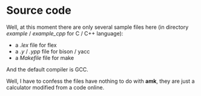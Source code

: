 # Source code
Well, at this moment there are only several sample files here (in directory *example* / *example_cpp* for C / C++ language):

- a *.lex* file for flex
- a *.y* / *.ypp* file for bison / yacc
- a *Makefile* file for make

And the default compiler is GCC.

Well, I have to confess the files have nothing to do with **amk**, they are just a calculator 
modified from a code online.
